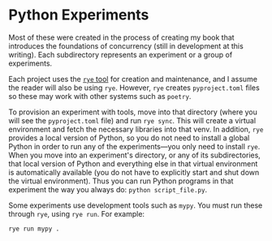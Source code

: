 # Python Experiments

Most of these were created in the process of creating my book that introduces the foundations of concurrency (still in development at this writing). Each subdirectory represents an experiment or a group of experiments.

Each project uses the [`rye` tool](https://rye-up.com/) for creation and maintenance, and I assume the reader will also be using `rye`. However, `rye` creates `pyproject.toml` files so these may work with other systems such as `poetry`.

To provision an experiment with tools, move into that directory (where you will see the `pyproject.toml` file) and run `rye sync`. This will create a virtual environment and fetch the necessary libraries into that venv. In addition, `rye` provides a local version of Python, so you do not need to install a global Python in order to run any of the experiments—you only need to install `rye`. When you move into an experiment's directory, or any of its subdirectories, that local version of Python and everything else in that virtual environment is automatically available (you do not have to explicitly start and shut down the virtual environment). Thus you can run Python programs in that experiment the way you always do:
`python script_file.py`.

Some experiments use development tools such as `mypy`. You must run these through `rye`, using `rye run`. For example:

```text
rye run mypy .
```
